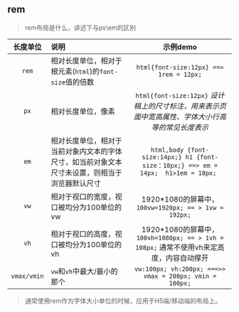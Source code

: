 ## rem 

> rem布局是什么，讲述下与px\em的区别

|长度单位|说明|示例demo|
|:-:|:-|:-:|
|`rem`|相对长度单位，相对于根元素(`html`)的`font-size`值的倍数|` html{font-size:12px} ==>  1rem = 12px; `|
|`px`|相对长度单位，像素|`html{font-size:12px}` _设计稿上的尺寸标注，用来表示页面中宽高属性、字体大小行高等的常见长度表示_ |
|`em`|相对长度单位，相对于当前对象内文本的字体尺寸，如当前对象文本尺寸未设置，则相当于浏览器默认尺寸|`html,body {font-size:14px;} h1 {font-size：18px;} ==> em = 14px;  h1>1em = 18px; `|
|`vw`|相对于视口的宽度，视口被均分为100单位的vw|1920*1080的屏幕中，`100vw=1920px; == > 1vw = 192px;`|
|`vh`|相对于视口的高度，视口被均分为100单位的vh|1920*1080的屏幕中，`100vh=1080px; == > 1vh = 108px;` 通常不使用vh来定高度，内容自动撑开|
|`vmax/vmin`|`vw`和`vh`中最大/最小的那个|`vw:100px; vh:200px; ===>> vmax = 200px; vmin = 100px;`|

> 通常使用rem作为字体大小单位的时候，应用于H5端/移动端的布局上。